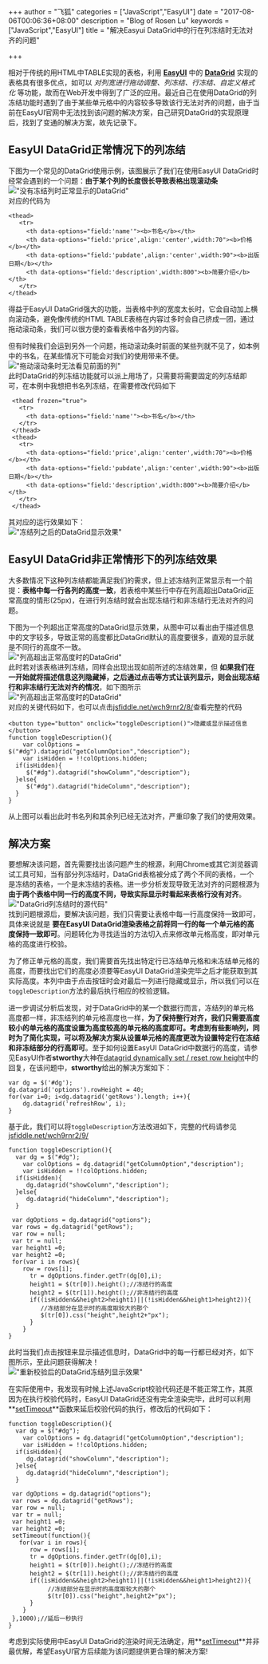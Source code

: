 +++
author = "飞狐"
categories = ["JavaScript","EasyUI"]
date = "2017-08-06T00:06:36+08:00"
description = "Blog of Rosen Lu"
keywords = ["JavaScript","EasyUI"]
title = "解决Easyui DataGrid中的行在列冻结时无法对齐的问题"

+++

相对于传统的用HTML中TABLE实现的表格，利用 **[EasyUI](https://www.jeasyui.com)** 中的 **[DataGrid](https://www.jeasyui.com/demo/main/index.php?plugin=DataGrid)** 实现的表格具有很多优点，如可以 *对列宽进行拖动调整、列冻结、行冻结、自定义格式化* 等功能，故而在Web开发中得到了广泛的应用。最近自己在使用DataGrid的列冻结功能时遇到了由于某些单元格中的内容较多导致该行无法对齐的问题，由于当前在EasyUI官网中无法找到该问题的解决方案，自己研究DataGrid的实现原理后，找到了变通的解决方案，故先记录下。

<!--more-->
## EasyUI DataGrid正常情况下的列冻结
下图为一个常见的DataGrid使用示例，该图展示了我们在使用EasyUI DataGrid时经常会遇到的一个问题：**由于某个列的长度很长导致表格出现滚动条**  
!["没有冻结列时正常显示的DataGrid"](/blog_img/easyui-datagrid-row-not-align-when-column-frozen/datagrid-no-frozen-column1.png "没有冻结列时正常显示的DataGrid")  
对应的代码为  
```
<thead>
   <tr>
     <th data-options="field:'name'"><b>书名</b></th>
     <th data-options="field:'price',align:'center',width:70"><b>价格</b></th>
     <th data-options="field:'pubdate',align:'center',width:90"><b>出版日期</b></th>
     <th data-options="field:'description',width:800"><b>简要介绍</b></th>
   </tr>
</thead>
``` 
得益于EasyUI DataGrid强大的功能，当表格中列的宽度太长时，它会自动加上横向滚动条，避免像传统的HTML TABLE表格在内容过多时会自己挤成一团，通过拖动滚动条，我们可以很方便的查看表格中各列的内容。

但有时候我们会运到另外一个问题，拖动滚动条时前面的某些列就不见了，如本例中的书名，在某些情况下可能会对我们的使用带来不便。  
!["拖动滚动条时无法看见前面的列"](/blog_img/easyui-datagrid-row-not-align-when-column-frozen/datagrid-no-frozen-column2.png "拖动滚动条时无法看见前面的列")    
此时DataGrid的列冻结功能就可以派上用场了，只需要将需要固定的列冻结即可，在本例中我想把书名列冻结，在需要修改代码如下  
  
```
 <thead frozen="true">
   <tr>
     <th data-options="field:'name'"><b>书名</b></th>
   </tr>
 </thead>
 <thead>
   <tr>
     <th data-options="field:'price',align:'center',width:70"><b>价格</b></th>
     <th data-options="field:'pubdate',align:'center',width:90"><b>出版日期</b></th>
     <th data-options="field:'description',width:800"><b>简要介绍</b></th>
   </tr>
 </thead>
``` 
其对应的运行效果如下：  
!["冻结列之后的DataGrid显示效果"](/blog_img/easyui-datagrid-row-not-align-when-column-frozen/datagrid-frozen-column1.png "冻结列之后的DataGrid显示效果")

## EasyUI DataGrid非正常情形下的列冻结效果  
大多数情况下这种列冻结都能满足我们的需求，但上述冻结列正常显示有一个前提：**表格中每一行各列的高度一致**，若表格中某些行中存在列高超出DataGrid正常高度的情形(25px)，在进行列冻结时就会出现冻结行和非冻结行无法对齐的问题。

下图为一个列超出正常高度的DataGrid显示效果，从图中可以看出由于描述信息中的文字较多，导致正常的高度都比DataGrid默认的高度要很多，直观的显示就是不同行的高度不一致。    
!["列高超出正常高度时的DataGrid"](/blog_img/easyui-datagrid-row-not-align-when-column-frozen/datagrid-no-frozen-column3.png "列高超出正常高度时的DataGrid")  
此时若对该表格进列冻结，同样会出现出现如前所述的冻结效果，但 **如果我们在一开始就将描述信息这列隐藏掉，之后通过点击等方式让该列显示，则会出现冻结行和非冻结行无法对齐的情况**，如下图所示     
!["列高超出正常高度时的DataGrid"](/blog_img/easyui-datagrid-row-not-align-when-column-frozen/datagrid-frozen-column-not-align-row.png "列高超出正常高度时的DataGrid")   
对应的关键代码如下，也可以点击[jsfiddle.net/wch9rnr2/8/](https://jsfiddle.net/wch9rnr2/8/)查看完整的代码
```
<button type="button" onclick="toggleDescription()">隐藏或显示描述信息</button>
function toggleDescription(){
	var colOptions = $("#dg").datagrid("getColumnOption","description");
	var isHidden = !!colOptions.hidden;
  if(isHidden){
     $("#dg").datagrid("showColumn","description");
  }else{
     $("#dg").datagrid("hideColumn","description");
  }
}
``` 
从上图可以看出此时书名列和其余列已经无法对齐，严重印象了我们的使用效果。

## 解决方案

要想解决该问题，首先需要找出该问题产生的根源，利用Chrome或其它浏览器调试工具可知，当有部分列冻结时，DataGrid表格被分成了两个不同的表格，一个是冻结的表格，一个是未冻结的表格。进一步分析发现导致无法对齐的问题根源为 **由于两个表格中同一行的高度不同，导致实际显示时看起来表格行没有对齐**。  
!["DataGrid列冻结时的源代码"](/blog_img/easyui-datagrid-row-not-align-when-column-frozen/datagrid-frozen-source-element.png "DataGrid列冻结时的源代码")    
找到问题根源后，要解决该问题，我们只需要让表格中每一行高度保持一致即可，具体来说就是 **要在EasyUI DataGrid渲染表格之前将同一行的每一个单元格的高度保持一致即可**。问题转化为寻找适当的方法切入点来修改单元格高度，即对单元格的高度进行校验。

为了修正单元格的高度，我们需要首先找出特定行已冻结单元格和未冻结单元格的高度，而要找出它们的高度必须要等EasyUI DataGrid渲染完毕之后才能获取到其实际高度。本列中由于点击按钮时会对最后一列进行隐藏或显示，所以我们可以在`toggleDescription`方法的最后执行相应的校验逻辑。

进一步调试分析后发现，对于DataGrid中的某一个数据行而言，冻结列的单元格高度都一样，非冻结列的单元格高度也一样，**为了保持整行对齐，我们只需要高度较小的单元格的高度设置为高度较高的单元格的高度即可。考虑到有些影响列，同时为了简化实现，可以将及解决方案从设置单元格的高度更改为设置特定行在冻结和非冻结部分的行高即可**。至于如何设置EasyUI DataGrid中数据行的高度，请参见EasyUI作者**stworthy**大神在[datagrid dynamically set / reset row height](http://www.jeasyui.com/forum/index.php?topic=4951.0)中的回复，在该问题中，**stworthy**给出的解决方案如下：
```
var dg = $('#dg');
dg.datagrid('options').rowHeight = 40;
for(var i=0; i<dg.datagrid('getRows').length; i++){
    dg.datagrid('refreshRow', i);
}
```
基于此，我们可以将`toggleDescription`方法改进如下，完整的代码请参见[jsfiddle.net/wch9rnr2/9/](https://jsfiddle.net/wch9rnr2/9/)
```
function toggleDescription(){
  var dg = $("#dg");
	var colOptions = dg.datagrid("getColumnOption","description");
	var isHidden = !!colOptions.hidden;
  if(isHidden){
     dg.datagrid("showColumn","description");
  }else{
     dg.datagrid("hideColumn","description");
  }
 
 var dgOptions = dg.datagrid("options");
 var rows = dg.datagrid("getRows");
 var row = null;
 var tr = null;
 var height1 =0;
 var height2 =0;
 for(var i in rows){
    row = rows[i];
	  tr = dgOptions.finder.getTr(dg[0],i);
	  height1 = $(tr[0]).height();//冻结行的高度
	  height2 = $(tr[1]).height();//非冻结行的高度
	  if((isHidden&&height2>height1)||(!isHidden&&height1>height2)){
         //冻结部分在显示时的高度取较大的那个
         $(tr[0]).css("height",height2+"px");
	  }
	}
}
```
此时当我们点击按钮来显示描述信息时，DataGrid中的每一行都已经对齐，如下图所示，至此问题获得解决！   
!["重新校验后的DataGrid冻结列显示效果"](/blog_img/easyui-datagrid-row-not-align-when-column-frozen/datagrid-frozen-column2.png "重新校验后的DataGrid冻结列显示效果")

在实际使用中，我发现有时候上述JavaScript校验代码还是不能正常工作，其原因为在执行校验代码时，EasyUI DataGrid还没有完全渲染完毕，此时可以利用**[setTimeout](https://www.w3schools.com/JSREF/met_win_setTimeout.asp)**函数来延后校验代码的执行，修改后的代码如下：  
```
function toggleDescription(){
  var dg = $("#dg");
	var colOptions = dg.datagrid("getColumnOption","description");
	var isHidden = !!colOptions.hidden;
  if(isHidden){
     dg.datagrid("showColumn","description");
  }else{
     dg.datagrid("hideColumn","description");
  }
 
 var dgOptions = dg.datagrid("options");
 var rows = dg.datagrid("getRows");
 var row = null;
 var tr = null;
 var height1 =0;
 var height2 =0;
 setTimeout(function(){
   for(var i in rows){
      row = rows[i];
      tr = dgOptions.finder.getTr(dg[0],i);
      height1 = $(tr[0]).height();//冻结行的高度
      height2 = $(tr[1]).height();//非冻结行的高度
      if((isHidden&&height2>height1)||(!isHidden&&height1>height2)){
           //冻结部分在显示时的高度取较大的那个
           $(tr[0]).css("height",height2+"px");
      }
    } 
 },1000);//延后一秒执行
}
```
考虑到实际使用中EasyUI DataGrid的渲染时间无法确定，用**[setTimeout](https://www.w3schools.com/JSREF/met_win_setTimeout.asp)**并非最优解，希望EasyUI官方后续能为该问题提供更合理的解决方案!